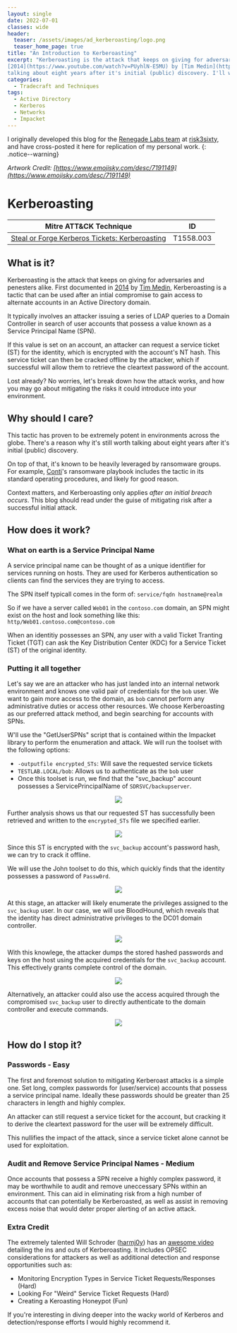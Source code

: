 ```yaml
---
layout: single
date: 2022-07-01
classes: wide
header:
  teaser: /assets/images/ad_kerberoasting/logo.png
  teaser_home_page: true
title: "An Introduction to Kerberoasting"
excerpt: "Kerberoasting is the attack that keeps on giving for adversaries and penesters alike. First documented in
[2014](https://www.youtube.com/watch?v=PUyhlN-E5MU) by [Tim Medin](https://twitter.com/TimMedin), Kerberoasting is a tactic that  can be used after an intial compromise to gain access to alternate accounts in an Active Directory domain. It has proven to be extremely potent in environments across the globe, and there's a reason why it's still worth
talking about eight years after it's initial (public) discovery. I'll walk through an attack path that closely resembles ones I've used in the wild."
categories:
  - Tradecraft and Techniques
tags:
  - Active Directory
  - Kerberos
  - Networks
  - Impacket
---
```


I originally developed this blog for the [Renegade Labs team](https://risk3sixty.com/penetration-testing/) at [risk3sixty](https://risk3sixty.com/), and have cross-posted it here for replication of my personal work.
{: .notice--warning}

_Artwork Credit: [https://www.emojisky.com/desc/7191149](https://www.emojisky.com/desc/7191149)_

# Kerberoasting

| Mitre ATT&CK Technique | ID |
|-------|--------|
| [Steal or Forge Kerberos Tickets: Kerberoasting](https://attack.mitre.org/techniques/T1558/003/) | T1558.003 |
 
## What is it?
Kerberoasting is the attack that keeps on giving for adversaries and penesters alike. First documented in [2014](https://www.youtube.com/watch?v=PUyhlN-E5MU) by [Tim Medin](https://twitter.com/TimMedin), Kerberoasting is a tactic that  can be used after an intial compromise to gain access to alternate accounts in an Active Directory domain.

It typically involves an attacker issuing a series of LDAP queries to a Domain Controller in search of user accounts that possess a value known as a Service Principal Name (SPN). 

If this value is set on an account, an attacker can request a service ticket (ST) for the identity, which is encrypted with the account's NT hash. This service ticket can then be cracked offline by the attacker, which if successful will allow them to retrieve the cleartext password of the account.

Lost already? No worries, let's break down how the attack works, and how you may go about mitigating the risks it could introduce into your environment.

## Why should I care?
This tactic has proven to be extremely potent in environments across the globe. There's a reason why it's still worth talking about eight years after it's initial (public) discovery.

On top of that, it's known to be heavily leveraged by ransomware groups. For example, [Conti](https://www.bleepingcomputer.com/news/security/translated-conti-ransomware-playbook-gives-insight-into-attacks/)'s ransomware playbook includes the tactic in its standard operating procedures, and likely for good reason.

Context matters, and Kerberoasting only applies _after an initial breach occurs_. This blog should read under the guise of mitigating risk after a successful initial attack.

## How does it work?
###  What on earth is a Service Principal Name
A service principal name can be thought of as a unique identifier for services running on hosts. They are used for Kerberos authentication so clients can find the services they are trying to access.

The SPN itself typicall comes in the form of:
`service/fqdn hostname@realm`

So if we have a server called `Web01` in the `contoso.com` domain, an SPN might exist on the host and look something like this:
`http/Web01.contoso.com@contoso.com`

When an identitiy possesses an SPN, any user with a valid Ticket Tranting Ticket (TGT) can ask the Key Distribution Center (KDC) for a Service Ticket (ST) of the original identity. 

### Putting it all together
Let's say we are an attacker who has just landed into an internal network environment and knows one valid pair of credentials for the `bob` user. We want to gain more access to the domain, as `bob` cannot perform any administrative duties or access other resources. We choose Kerberoasting as our preferred attack method, and begin searching for accounts with SPNs.

W'll use the "GetUserSPNs" script that is contained within the Impacket library to perform the enumeration and attack. We will run the toolset with the following options:
- `-outputfile encrypted_STs`: Will save the requested service tickets
- `TESTLAB.LOCAL/bob`: Allows us to authenticate as the `bob` user
- Once this toolset is run, we find that the "svc_backup" account possesses a ServicePrincipalName of `SDRSVC/backupserver`.

<p align="center">
        <img src="/assets/images/ad_kerberoasting/getuserspns.png" />
</p>

Further analysis shows us that our requested ST has successfully been retrieved and written to the `encrypted_STs` file we specified earlier.
<p align="center">
        <img src="/assets/images/ad_kerberoasting/serviceticket.png" />
</p>

Since this ST is encrypted with the `svc_backup` account's password hash, we can try to crack it offline.

We will use the John toolset to do this, which quickly finds that the identity possesses a password of `Passw0rd`.
<p align="center">
        <img src="/assets/images/ad_kerberoasting/crackingst.png" />
</p>

At this stage, an attacker will likely enumerate the privileges assigned to the `svc_backup` user. In our case, we will use BloodHound, which reveals that the identity has direct administrative privileges to the DC01 domain controller.
<p align="center">
        <img src="/assets/images/ad_kerberoasting/svc_backupadminto.png" />
</p>

With this knowlege, the attacker dumps the stored hashed passwords and keys on the host using the acquired credentials for the `svc_backup` account. This effectively grants complete control of the domain.
<p align="center">
        <img src="/assets/images/ad_kerberoasting/secretsdump.png" />
</p>

Alternatively, an attacker could also use the access acquired through the compromised `svc_backup` user to directly authenticate to the domain controller and execute commands.
<p align="center">
        <img src="/assets/images/ad_kerberoasting/psexec.png" />
</p>

## How do I stop it?

### Passwords - Easy
The first and foremost solution to mitigating Kerberoast attacks is a simple one. Set long, complex passwords for (user/service) accounts that possess a service principal name. Ideally these passwords should be greater than 25 characters in length and highly complex.

An attacker can still request a service ticket for the account, but cracking it to derive the cleartext password for the user will be extremely difficult. 

This nullifies the impact of the attack, since a service ticket alone cannot be used for exploitation.

### Audit and Remove Service Principal Names - Medium
Once accounts that possess a SPN receive a highly complex password, it may be worthwhile to audit and remove uneccessary SPNs within an environment. This can aid in eliminating risk from a high number of accounts that can potentially be Kerberoasted, as well as assist in removing excess noise that would deter proper alerting of an active attack.

### Extra Credit
The extremely talented Will Schroder ([harmj0y](https://twitter.com/harmj0y)) has an [awesome video](https://www.youtube.com/watch?v=SStP2RjVq0I) detailing the ins and outs of Kerberoasting. It includes OPSEC considerations for attackers as well as additional detection and response opportunities such as:
- Monitoring Encryption Types in Service Ticket Requests/Responses (Hard)
- Looking For "Weird" Service Ticket Requests (Hard)
- Creating a Keroasting Honeypot (Fun)

If you're interesting in diving deeper into the wacky world of Kerberos and detection/response efforts I would highly recommend it.
